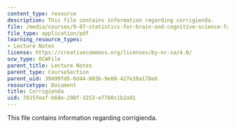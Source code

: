 ```yaml
---
content_type: resource
description: This file contains information regarding corrigienda.
file: /media/courses/9-07-statistics-for-brain-and-cognitive-science-fall-2016/7015feafb69e298f3253e7780c1b2a91_MIT9_07F16_lec10.2.pdf
file_type: application/pdf
learning_resource_types:
- Lecture Notes
license: https://creativecommons.org/licenses/by-nc-sa/4.0/
ocw_type: OCWFile
parent_title: Lecture Notes
parent_type: CourseSection
parent_uid: 39499fd5-0d44-603b-9e08-427e10a178e6
resourcetype: Document
title: Corrigienda
uid: 7015feaf-b69e-298f-3253-e7780c1b2a91
---
```

This file contains information regarding corrigienda.